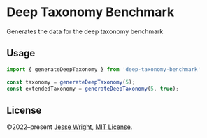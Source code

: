 # Deep Taxonomy Benchmark
Generates the data for the deep taxonomy benchmark

## Usage

```ts
import { generateDeepTaxonomy } from 'deep-taxonomy-benchmark'

const taxonomy = generateDeepTaxonomy(5);
const extendedTaxonomy = generateDeepTaxonomy(5, true);
```

## License
©2022–present
[Jesse Wright](https://github.com/jeswr),
[MIT License](https://github.com/jeswr/deep-taxonomy-benchmark/blob/master/LICENSE).
